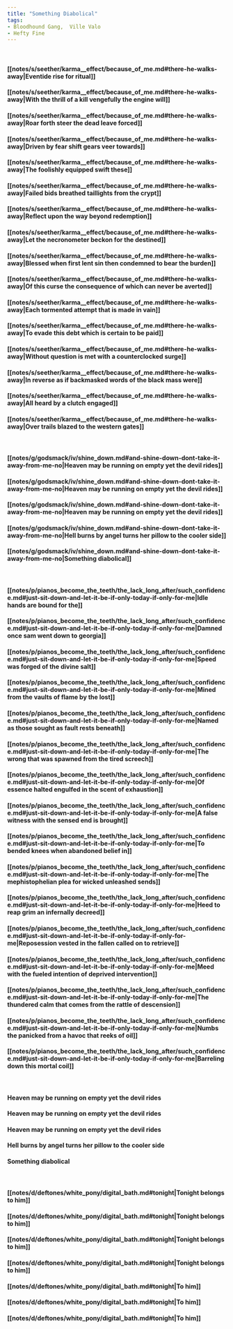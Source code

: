 ```yaml
---
title: "Something Diabolical"
tags:
- Bloodhound Gang,  Ville Valo
- Hefty Fine
---
```

&nbsp;
#### [[notes/s/seether/karma__effect/because_of_me.md#there-he-walks-away|Eventide rise for ritual]]
#### [[notes/s/seether/karma__effect/because_of_me.md#there-he-walks-away|With the thrill of a kill vengefully the engine will]]
#### [[notes/s/seether/karma__effect/because_of_me.md#there-he-walks-away|Roar forth steer the dead leave forced]]
#### [[notes/s/seether/karma__effect/because_of_me.md#there-he-walks-away|Driven by fear shift gears veer towards]]
#### [[notes/s/seether/karma__effect/because_of_me.md#there-he-walks-away|The foolishly equipped swift these]]
#### [[notes/s/seether/karma__effect/because_of_me.md#there-he-walks-away|Failed bids breathed taillights from the crypt]]
#### [[notes/s/seether/karma__effect/because_of_me.md#there-he-walks-away|Reflect upon the way beyond redemption]]
#### [[notes/s/seether/karma__effect/because_of_me.md#there-he-walks-away|Let the necronometer beckon for the destined]]
#### [[notes/s/seether/karma__effect/because_of_me.md#there-he-walks-away|Blessed when first lent sin then condemned to bear the burden]]
#### [[notes/s/seether/karma__effect/because_of_me.md#there-he-walks-away|Of this curse the consequence of which can never be averted]]
#### [[notes/s/seether/karma__effect/because_of_me.md#there-he-walks-away|Each tormented attempt that is made in vain]]
#### [[notes/s/seether/karma__effect/because_of_me.md#there-he-walks-away|To evade this debt which is certain to be paid]]
#### [[notes/s/seether/karma__effect/because_of_me.md#there-he-walks-away|Without question is met with a counterclocked surge]]
#### [[notes/s/seether/karma__effect/because_of_me.md#there-he-walks-away|In reverse as if backmasked words of the black mass were]]
#### [[notes/s/seether/karma__effect/because_of_me.md#there-he-walks-away|All heard by a clutch engaged]]
#### [[notes/s/seether/karma__effect/because_of_me.md#there-he-walks-away|Over trails blazed to the western gates]]
&nbsp;
#### [[notes/g/godsmack/iv/shine_down.md#and-shine-down-dont-take-it-away-from-me-no|Heaven may be running on empty yet the devil rides]]
#### [[notes/g/godsmack/iv/shine_down.md#and-shine-down-dont-take-it-away-from-me-no|Heaven may be running on empty yet the devil rides]]
#### [[notes/g/godsmack/iv/shine_down.md#and-shine-down-dont-take-it-away-from-me-no|Heaven may be running on empty yet the devil rides]]
#### [[notes/g/godsmack/iv/shine_down.md#and-shine-down-dont-take-it-away-from-me-no|Hell burns by angel turns her pillow to the cooler side]]
#### [[notes/g/godsmack/iv/shine_down.md#and-shine-down-dont-take-it-away-from-me-no|Something diabolical]]
&nbsp;
#### [[notes/p/pianos_become_the_teeth/the_lack_long_after/such_confidence.md#just-sit-down-and-let-it-be-if-only-today-if-only-for-me|Idle hands are bound for the]]
#### [[notes/p/pianos_become_the_teeth/the_lack_long_after/such_confidence.md#just-sit-down-and-let-it-be-if-only-today-if-only-for-me|Damned once sam went down to georgia]]
#### [[notes/p/pianos_become_the_teeth/the_lack_long_after/such_confidence.md#just-sit-down-and-let-it-be-if-only-today-if-only-for-me|Speed was forged of the divine salt]]
#### [[notes/p/pianos_become_the_teeth/the_lack_long_after/such_confidence.md#just-sit-down-and-let-it-be-if-only-today-if-only-for-me|Mined from the vaults of flame by the lost]]
#### [[notes/p/pianos_become_the_teeth/the_lack_long_after/such_confidence.md#just-sit-down-and-let-it-be-if-only-today-if-only-for-me|Named as those sought as fault rests beneath]]
#### [[notes/p/pianos_become_the_teeth/the_lack_long_after/such_confidence.md#just-sit-down-and-let-it-be-if-only-today-if-only-for-me|The wrong that was spawned from the tired screech]]
#### [[notes/p/pianos_become_the_teeth/the_lack_long_after/such_confidence.md#just-sit-down-and-let-it-be-if-only-today-if-only-for-me|Of essence halted engulfed in the scent of exhaustion]]
#### [[notes/p/pianos_become_the_teeth/the_lack_long_after/such_confidence.md#just-sit-down-and-let-it-be-if-only-today-if-only-for-me|A false witness with the sensed end is brought]]
#### [[notes/p/pianos_become_the_teeth/the_lack_long_after/such_confidence.md#just-sit-down-and-let-it-be-if-only-today-if-only-for-me|To bended knees when abandoned belief in]]
#### [[notes/p/pianos_become_the_teeth/the_lack_long_after/such_confidence.md#just-sit-down-and-let-it-be-if-only-today-if-only-for-me|The mephistophelian plea for wicked unleashed sends]]
#### [[notes/p/pianos_become_the_teeth/the_lack_long_after/such_confidence.md#just-sit-down-and-let-it-be-if-only-today-if-only-for-me|Heed to reap grim an infernally decreed]]
#### [[notes/p/pianos_become_the_teeth/the_lack_long_after/such_confidence.md#just-sit-down-and-let-it-be-if-only-today-if-only-for-me|Reposession vested in the fallen called on to retrieve]]
#### [[notes/p/pianos_become_the_teeth/the_lack_long_after/such_confidence.md#just-sit-down-and-let-it-be-if-only-today-if-only-for-me|Meed with the fueled intention of deprived intervention]]
#### [[notes/p/pianos_become_the_teeth/the_lack_long_after/such_confidence.md#just-sit-down-and-let-it-be-if-only-today-if-only-for-me|The thundered calm that comes from the rattle of descension]]
#### [[notes/p/pianos_become_the_teeth/the_lack_long_after/such_confidence.md#just-sit-down-and-let-it-be-if-only-today-if-only-for-me|Numbs the panicked from a havoc that reeks of oil]]
#### [[notes/p/pianos_become_the_teeth/the_lack_long_after/such_confidence.md#just-sit-down-and-let-it-be-if-only-today-if-only-for-me|Barreling down this mortal coil]]
&nbsp;
#### Heaven may be running on empty yet the devil rides
#### Heaven may be running on empty yet the devil rides
#### Heaven may be running on empty yet the devil rides
#### Hell burns by angel turns her pillow to the cooler side
#### Something diabolical
&nbsp;
#### [[notes/d/deftones/white_pony/digital_bath.md#tonight|Tonight belongs to him]]
#### [[notes/d/deftones/white_pony/digital_bath.md#tonight|Tonight belongs to him]]
#### [[notes/d/deftones/white_pony/digital_bath.md#tonight|Tonight belongs to him]]
#### [[notes/d/deftones/white_pony/digital_bath.md#tonight|Tonight belongs to him]]
#### [[notes/d/deftones/white_pony/digital_bath.md#tonight|To him]]
#### [[notes/d/deftones/white_pony/digital_bath.md#tonight|To him]]
#### [[notes/d/deftones/white_pony/digital_bath.md#tonight|To him]]
